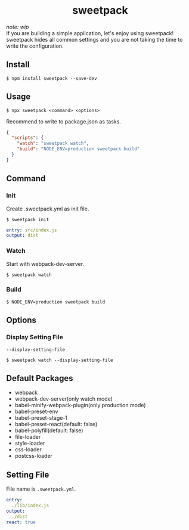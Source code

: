 <div align="center">
  <h1>sweetpack</h1>
</div>

<!-- travis https://travis-ci.org/ -->
<!-- appveyor https://ci.appveyor.com -->
<!-- codecov https://codecov.io/gh -->
<!-- npm version badge: https://badge.fury.io/ -->

*note: wip*  
If you are building a simple application, let's enjoy using sweetpack!  
sweetpack hides all common settings and you are not taking the time to write the configuration.

## Install
```
$ npm install sweetpack --save-dev
```

## Usage
```
$ npx sweetpack <command> <options>
```

Recommend to write to package.json as tasks.

```json
{
  "scripts": {
    "watch": "sweetpack watch",
    "build": "NODE_ENV=production sweetpack build"
  }
}
```

## Command
### Init
Create .sweetpack.yml as init file.

```
$ sweetpack init
```

```yml
entry: src/index.js
output: dist
```

### Watch
Start with webpack-dev-server.
```
$ sweetpack watch
```

### Build
```
$ NODE_ENV=production sweetpack build
```

## Options
### Display Setting File
`--display-setting-file`

```
$ sweetpack watch --display-setting-file
```

## Default Packages
- webpack
- webpack-dev-server(only watch mode)
- babel-minify-webpack-plugin(only production mode)
- babel-preset-env
- babel-preset-stage-1
- babel-preset-react(default: false)
- babel-polyfill(default: false)
- file-loader
- style-loader
- css-loader
- postcss-loader

## Setting File
File name is `.sweetpack.yml`.

```yml
entry:
  ./lib/index.js
output:
  ./dist
react: true
```
